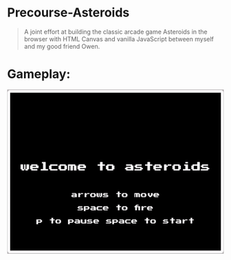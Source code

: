 # Precourse-Asteroids
> A joint effort at building the classic arcade game Asteroids in the browser with HTML Canvas and vanilla JavaScript between myself and my good friend Owen. 


# Gameplay:
![gameplay](asteroids.gif)
